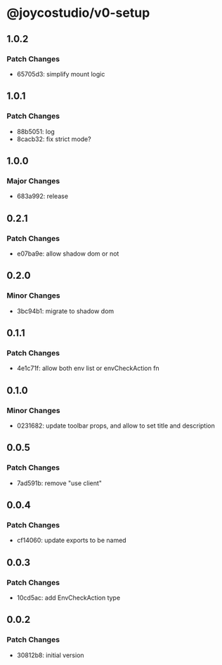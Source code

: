 # @joycostudio/v0-setup

## 1.0.2

### Patch Changes

- 65705d3: simplify mount logic

## 1.0.1

### Patch Changes

- 88b5051: log
- 8cacb32: fix strict mode?

## 1.0.0

### Major Changes

- 683a992: release

## 0.2.1

### Patch Changes

- e07ba9e: allow shadow dom or not

## 0.2.0

### Minor Changes

- 3bc94b1: migrate to shadow dom

## 0.1.1

### Patch Changes

- 4e1c71f: allow both env list or envCheckAction fn

## 0.1.0

### Minor Changes

- 0231682: update toolbar props, and allow to set title and description

## 0.0.5

### Patch Changes

- 7ad591b: remove "use client"

## 0.0.4

### Patch Changes

- cf14060: update exports to be named

## 0.0.3

### Patch Changes

- 10cd5ac: add EnvCheckAction type

## 0.0.2

### Patch Changes

- 30812b8: initial version
